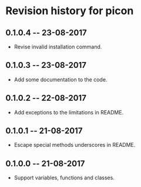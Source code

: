 # Revision history for picon

## 0.1.0.4 -- 23-08-2017

* Revise invalid installation command.

## 0.1.0.3 -- 23-08-2017

* Add some documentation to the code.

## 0.1.0.2 -- 22-08-2017

* Add exceptions to the limitations in README.

## 0.1.0.1 -- 21-08-2017

* Escape special methods underscores in README.

## 0.1.0.0 -- 21-08-2017

* Support variables, functions and classes.
